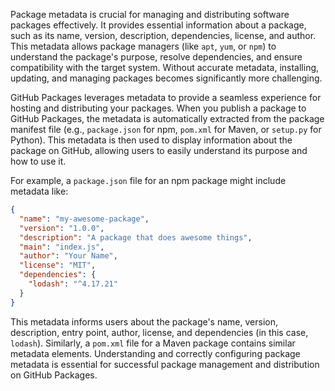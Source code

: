 Package metadata is crucial for managing and distributing software packages effectively. It provides essential information about a package, such as its name, version, description, dependencies, license, and author. This metadata allows package managers (like `apt`, `yum`, or `npm`) to understand the package's purpose, resolve dependencies, and ensure compatibility with the target system. Without accurate metadata, installing, updating, and managing packages becomes significantly more challenging.

GitHub Packages leverages metadata to provide a seamless experience for hosting and distributing your packages. When you publish a package to GitHub Packages, the metadata is automatically extracted from the package manifest file (e.g., `package.json` for npm, `pom.xml` for Maven, or `setup.py` for Python). This metadata is then used to display information about the package on GitHub, allowing users to easily understand its purpose and how to use it.

For example, a `package.json` file for an npm package might include metadata like:

```json
{
  "name": "my-awesome-package",
  "version": "1.0.0",
  "description": "A package that does awesome things",
  "main": "index.js",
  "author": "Your Name",
  "license": "MIT",
  "dependencies": {
    "lodash": "^4.17.21"
  }
}
```

This metadata informs users about the package's name, version, description, entry point, author, license, and dependencies (in this case, `lodash`). Similarly, a `pom.xml` file for a Maven package contains similar metadata elements. Understanding and correctly configuring package metadata is essential for successful package management and distribution on GitHub Packages.